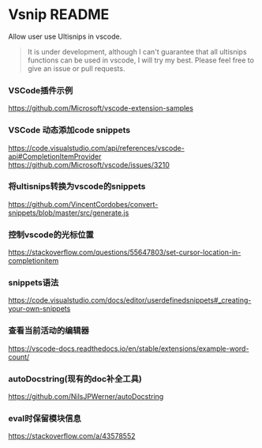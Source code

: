 # Vsnip README

Allow user use Ultisnips in vscode.

> It is under development, although I can't guarantee that
> all ultisnips functions can be used in vscode, I will try my best.
> Please feel free to give an issue or pull requests.

### VSCode插件示例

https://github.com/Microsoft/vscode-extension-samples

### VSCode 动态添加code snippets

https://code.visualstudio.com/api/references/vscode-api#CompletionItemProvider
https://github.com/Microsoft/vscode/issues/3210


### 将ultisnips转换为vscode的snippets

https://github.com/VincentCordobes/convert-snippets/blob/master/src/generate.js

### 控制vscode的光标位置

https://stackoverflow.com/questions/55647803/set-cursor-location-in-completionitem


### snippets语法

https://code.visualstudio.com/docs/editor/userdefinedsnippets#_creating-your-own-snippets

### 查看当前活动的编辑器

https://vscode-docs.readthedocs.io/en/stable/extensions/example-word-count/

### autoDocstring(现有的doc补全工具)

https://github.com/NilsJPWerner/autoDocstring

### eval时保留模块信息

https://stackoverflow.com/a/43578552